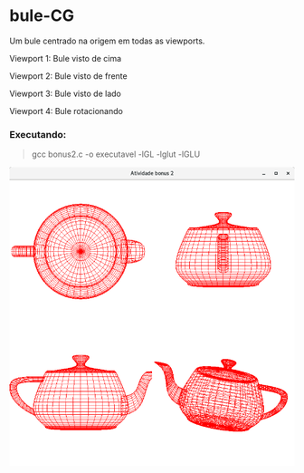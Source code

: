 # bule-CG
Um bule centrado na origem em todas as viewports.

Viewport 1: Bule visto de cima

Viewport 2: Bule visto de frente

Viewport 3: Bule visto de lado

Viewport 4: Bule rotacionando

### Executando:

> gcc bonus2.c -o executavel -lGL -lglut -lGLU 


![Exemplo de execução](example.png)

